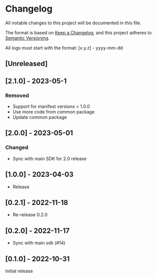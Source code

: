 # Changelog
All notable changes to this project will be documented in this file.

The format is based on [Keep a Changelog](https://keepachangelog.com/en/1.0.0/),
and this project adheres to [Semantic Versioning](https://semver.org/spec/v2.0.0.html).

All logs must start with the format: [x.y.z] - yyyy-mm-dd


## [Unreleased]

## [2.1.0] - 2023-05-1
### Removed
- Support for manifest versions < 1.0.0
- Use more code from common package
- Update common package

## [2.0.0] - 2023-05-01
### Changed
- Sync with main SDK for 2.0 release

## [1.0.0] - 2023-04-03
- Release

## [0.2.1] - 2022-11-18
- Re-release 0.2.0

## [0.2.0] - 2022-11-17

- Sync with main sdk (#14)

## [0.1.0] - 2022-10-31

Initial release

